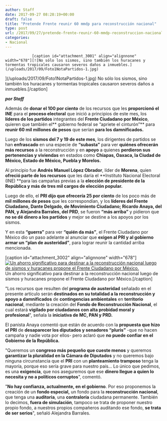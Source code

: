 ```yaml
---
author: Staff
date: 2017-09-27 08:28:19+00:00
draft: false
title: "Pretende Frente reunir 60 mmdp para reconstrucción nacional"
type: post
url: /2017/09/27/pretende-frente-reunir-60-mmdp-reconstruccion-nacional/
categories:
- Nacional
---
```



				[caption id="attachment_3001" align="alignnone" width="678"][![No sólo los sismos, sino también los huracanes y tormentas tropicales causaron severos daños a inmuebles.](/uploads/2017/09/Foto1NotaPartidos-1.jpg)
](/uploads/2017/09/Foto1NotaPartidos-1.jpg) No sólo los sismos, sino también los huracanes y tormentas tropicales causaron severos daños a inmuebles.[/caption]

_**por Staff**_

Además de **donar el 100 por ciento** de los recursos que les **proporcionó el INE** para el **proceso electoral** que inició a principios de este mes, los **líderes de los partidos** integrantes del **Frente Ciudadano por México**, quieren que también el** gobierno federal se “apriete el cinturón”** para **reunir 60 mil millones de pesos** que serían **para los damnificados.**

Luego de los **sismos del 7 y 19 de este mes**, los dirigentes de partidos se han **enfrascado** en una especie de **“subasta”** para ver **quiénes ofrecerán más recursos** a la reconstrucción y en **apoyo** a quienes **perdieron sus pertenencias y viviendas** en estados como **Chiapas, Oaxaca, la Ciudad de México, Estado de México, Puebla y Morelos.**

Al principio fue **Andrés Manuel López Obrador**, líder de **Morena**, quien **ofreció parte de los recursos** que les daría el **Instituto Nacional Electoral (INE) **para las campañas previas a la **elección de presidente de la República y más de tres mil cargos de elección popular.**

Luego de ello, el **PRI dijo que ofrecería 25 por ciento** de los poco más de **mil millones de pesos** que les correspondían, y los **líderes del Frente Ciudadano, Dante Delgado, de Movimiento Ciudadano; Ricardo Anaya, del PAN, y Alejandra Barrales, del PRD**, se fueron **“más arriba”** y pidieron que **no se dé dinero a los partidos** y mejor se destine a los apoyos por los sismos.

Y en esta **“guerra”** para ver **“quién da más”**, el Frente Ciudadano por México dio un paso adelante al anunciar que **exigen al PRI y al gobierno armar un “plan de austeridad”**, para lograr reunir la cantidad arriba mencionada.

[caption id="attachment_3002" align="alignnone" width="678"][![Un ahorro significativo para destinar a la reconstrucción nacional luego de sismos y huracanes propone el Frente Ciudadano por México.](/uploads/2017/09/Foto2NotaPartidos-1.jpg)
](/uploads/2017/09/Foto2NotaPartidos-1.jpg) Un ahorro significativo para destinar a la reconstrucción nacional luego de sismos y huracanes propone el Frente Ciudadano por México.[/caption]

"Los recursos que resulten del **programa de austeridad** señalado en el presente artículo serán **destinados en su totalidad a la reconstrucción y apoyo a damnificados** de **contingencias ambientales** en **territorio nacional**, mediante la creación del **Fondo de Reconstrucción Nacional**, el cual estará **vigilado por ciudadanos con alta probidad moral y profesional**", señala la **iniciativa de MC, PAN y PRD.**

El panista Anaya comentó que están de acuerdo con la **propuesta que hizo el PRI** de **desaparecer los diputados y senadores “pluris”** -que no hacen campaña y nadie vota por ellos- pero aclaró que **no puede confiar en el Gobierno de la República.**

"Queremos un **congreso más pequeño que cueste menos** y queremos **garantizar la pluralidad en la Cámara de Diputados** y no queremos bajo ninguna circunstancia que el **PRI** con un **planteamiento tramposo** tenga la mayoría, porque eso sería grave para nuestro país... Lo único que pedimos, es una **exigencia**, que nos aseguremos que ese **dinero llegue a quien lo necesita y no a políticos corruptos**", comentó.

"**No hay confianza, actualmente, en el gobierno**. Por eso proponemos la creación de un **fondo especial,** un fondo para la **reconstrucción nacional**, que tenga una **auditoria**, una **contraloría** ciudadana permanente. También lo decimos, **fuera de simulación**, tampoco se trata de proponer nuestro propio fondo, a nuestros propios compañeros auditando ese fondo, **se trata de ser serios**", señaló Alejandra Barrales.		

